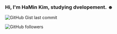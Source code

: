 ### Hi, I'm HaMin Kim, studying dvelopement. ☻
![GitHub Gist last commit](https://img.shields.io/github/gist/last-commit/kimhaming)
<!--
**kimhaming/kimhaming** is a ✨ _special_ ✨ repository because its `README.md` (this file) appears on your GitHub profile.

Here are some ideas to get you started:

- 🔭 I’m currently working on ...
- 🌱 I’m currently learning ...
- 👯 I’m looking to collaborate on ...
- 🤔 I’m looking for help with ...
- 💬 Ask me about ...
- 📫 How to reach me: ...
- 😄 Pronouns: ...
- ⚡ Fun fact: ...
-->
![GitHub followers](https://img.shields.io/github/followers/kimhaming?style=social)
